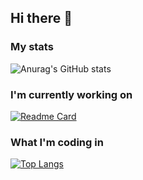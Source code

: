 ## Hi there 👋

### My stats

![Anurag's GitHub stats](https://github-readme-stats.vercel.app/api?username=Lyaaaaaaaaaaaaaaa&show_icons=true&theme=midnight-purple)

### I'm currently working on

[![Readme Card](https://github-readme-stats.vercel.app/api/pin/?username=Lyaaaaaaaaaaaaaaa&repo=Logs_Filter_2)](https://github.com/anuraghazra/github-readme-stats)


### What I'm coding in

[![Top Langs](https://github-readme-stats.vercel.app/api/top-langs/?username=Lyaaaaaaaaaaaaaaa)](https://github.com/anuraghazra/github-readme-stats)


<!--
**Lyaaaaaaaaaaaaaaa/Lyaaaaaaaaaaaaaaa** is a ✨ _special_ ✨ repository because its `README.md` (this file) appears on your GitHub profile.

Here are some ideas to get you started:

- 🔭 I’m currently working on ...
- 🌱 I’m currently learning ...
- 👯 I’m looking to collaborate on ...
- 🤔 I’m looking for help with ...
- 💬 Ask me about ...
- 📫 How to reach me: ...
- 😄 Pronouns: ...
- ⚡ Fun fact: ...
-->
